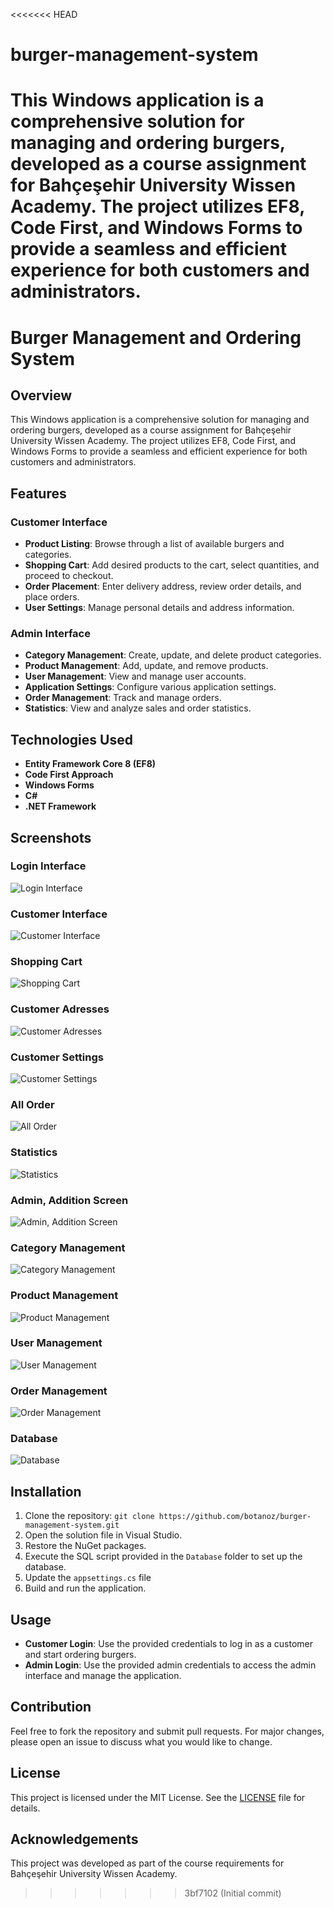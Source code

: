 <<<<<<< HEAD
# burger-management-system
This Windows application is a comprehensive solution for managing and ordering burgers, developed as a course assignment for Bahçeşehir University Wissen Academy. The project utilizes EF8, Code First, and Windows Forms to provide a seamless and efficient experience for both customers and administrators.
=======
# Burger Management and Ordering System

## Overview

This Windows application is a comprehensive solution for managing and ordering burgers, developed as a course assignment for Bahçeşehir University Wissen Academy. The project utilizes EF8, Code First, and Windows Forms to provide a seamless and efficient experience for both customers and administrators.

## Features

### Customer Interface

- **Product Listing**: Browse through a list of available burgers and categories.
- **Shopping Cart**: Add desired products to the cart, select quantities, and proceed to checkout.
- **Order Placement**: Enter delivery address, review order details, and place orders.
- **User Settings**: Manage personal details and address information.

### Admin Interface

- **Category Management**: Create, update, and delete product categories.
- **Product Management**: Add, update, and remove products.
- **User Management**: View and manage user accounts.
- **Application Settings**: Configure various application settings.
- **Order Management**: Track and manage orders.
- **Statistics**: View and analyze sales and order statistics.

## Technologies Used

- **Entity Framework Core 8 (EF8)**
- **Code First Approach**
- **Windows Forms**
- **C#**
- **.NET Framework**

## Screenshots

### Login Interface
![Login Interface](screenshot/applogin.PNG)

### Customer Interface
![Customer Interface](screenshot/appmenu.PNG)

### Shopping Cart
![Shopping Cart](screenshot/appcarts.PNG)

### Customer Adresses
![Customer Adresses](screenshot/appcarts.PNG)

### Customer Settings
![Customer Settings](screenshot/appsetings.PNG)

### All Order
![All Order](screenshot/apporders.PNG)

### Statistics
![Statistics](screenshot/panelgenel.PNG)

### Admin, Addition Screen
![Admin, Addition Screen](screenshot/paneladds.PNG)

### Category Management
![Category Management](screenshot/panelcat.PNG)

### Product Management
![Product Management](screenshot/panelproducts.PNG)

### User Management
![User Management](screenshot/panelusers.PNG)

### Order Management
![Order Management](screenshot/panelorders.PNG)

### Database
![Database](screenshot/Database_Diagram.PNG)


## Installation

1. Clone the repository: `git clone https://github.com/botanoz/burger-management-system.git`
2. Open the solution file in Visual Studio.
3. Restore the NuGet packages.
4. Execute the SQL script provided in the `Database` folder to set up the database.
5. Update the `appsettings.cs` file
6. Build and run the application.

## Usage

- **Customer Login**: Use the provided credentials to log in as a customer and start ordering burgers.
- **Admin Login**: Use the provided admin credentials to access the admin interface and manage the application.

## Contribution

Feel free to fork the repository and submit pull requests. For major changes, please open an issue to discuss what you would like to change.

## License

This project is licensed under the MIT License. See the [LICENSE](LICENSE) file for details.

## Acknowledgements

This project was developed as part of the course requirements for Bahçeşehir University Wissen Academy.
>>>>>>> 3bf7102 (Initial commit)
